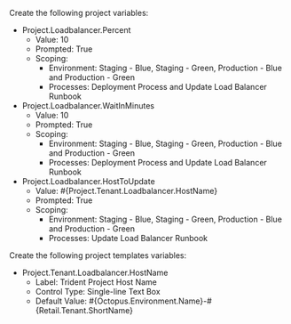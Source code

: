 Create the following project variables:

- Project.Loadbalancer.Percent    
    - Value: 10 
    - Prompted: True
    - Scoping: 
        - Environment: Staging - Blue, Staging - Green, Production - Blue and Production - Green
        - Processes: Deployment Process and Update Load Balancer Runbook    
- Project.Loadbalancer.WaitInMinutes
    - Value: 10
    - Prompted: True
    - Scoping: 
        - Environment: Staging - Blue, Staging - Green, Production - Blue and Production - Green
        - Processes: Deployment Process and Update Load Balancer Runbook
- Project.Loadbalancer.HostToUpdate
    - Value: #{Project.Tenant.Loadbalancer.HostName}
    - Prompted: True
    - Scoping: 
        - Environment: Staging - Blue, Staging - Green, Production - Blue and Production - Green
        - Processes: Update Load Balancer Runbook

Create the following project templates variables:

- Project.Tenant.Loadbalancer.HostName
    - Label: Trident Project Host Name
    - Control Type: Single-line Text Box
    - Default Value: #{Octopus.Environment.Name}-#{Retail.Tenant.ShortName}
